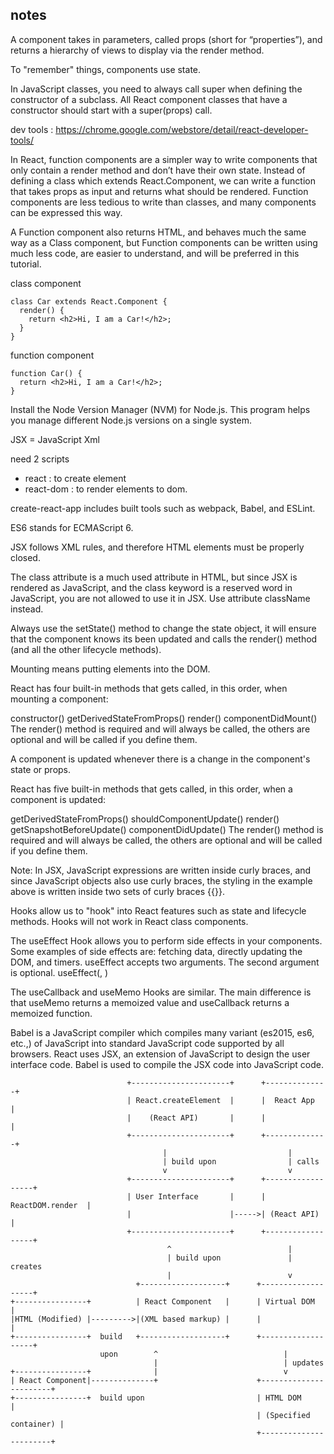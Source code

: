 ## notes
A component takes in parameters, called props (short for “properties”), and returns a hierarchy of views to display via the render method.

To "remember" things, components use state.

In JavaScript classes, you need to always call super when defining the constructor of a subclass. All React component classes that have a constructor should start with a super(props) call.

dev tools : https://chrome.google.com/webstore/detail/react-developer-tools/

In React, function components are a simpler way to write components that only contain a render method and don’t have their own state. Instead of defining a class which extends React.Component, we can write a function that takes props as input and returns what should be rendered. Function components are less tedious to write than classes, and many components can be expressed this way.

A Function component also returns HTML, and behaves much the same way as a Class component, but Function components can be written using much less code, are easier to understand, and will be preferred in this tutorial.

class component
```
class Car extends React.Component {
  render() {
    return <h2>Hi, I am a Car!</h2>;
  }
}
```

function component
```
function Car() {
  return <h2>Hi, I am a Car!</h2>;
}
```

Install the Node Version Manager (NVM) for Node.js. This program helps you manage different Node.js versions on a single system.

JSX = JavaScript Xml

need 2 scripts
* react : to create element
* react-dom : to render elements to dom.

create-react-app includes built tools such as webpack, Babel, and ESLint.

ES6 stands for ECMAScript 6.

JSX follows XML rules, and therefore HTML elements must be properly closed.

The class attribute is a much used attribute in HTML, but since JSX is rendered as JavaScript, and the class keyword is a reserved word in JavaScript, you are not allowed to use it in JSX. Use attribute className instead.

Always use the setState() method to change the state object, it will ensure that the component knows its been updated and calls the render() method (and all the other lifecycle methods).


Mounting means putting elements into the DOM.

React has four built-in methods that gets called, in this order, when mounting a component:

constructor()
getDerivedStateFromProps()
render()
componentDidMount()
The render() method is required and will always be called, the others are optional and will be called if you define them.


A component is updated whenever there is a change in the component's state or props.

React has five built-in methods that gets called, in this order, when a component is updated:

getDerivedStateFromProps()
shouldComponentUpdate()
render()
getSnapshotBeforeUpdate()
componentDidUpdate()
The render() method is required and will always be called, the others are optional and will be called if you define them.


Note: In JSX, JavaScript expressions are written inside curly braces, and since JavaScript objects also use curly braces, the styling in the example above is written inside two sets of curly braces {{}}.

Hooks allow us to "hook" into React features such as state and lifecycle methods. Hooks will not work in React class components.


The useEffect Hook allows you to perform side effects in your components.
Some examples of side effects are: fetching data, directly updating the DOM, and timers.
useEffect accepts two arguments. The second argument is optional.
useEffect(<function>, <dependency>)


The useCallback and useMemo Hooks are similar. The main difference is that useMemo returns a memoized value and useCallback returns a memoized function. 


Babel is a JavaScript compiler which compiles many variant (es2015, es6, etc.,) of JavaScript into standard JavaScript code supported by all browsers. React uses JSX, an extension of JavaScript to design the user interface code. Babel is used to compile the JSX code into JavaScript code.



```
                          +----------------------+      +--------------+
                          | React.createElement  |      |  React App   |
                          |    (React API)       |      |              |
                          +----------------------+      +--------------+
                                  |                           |
                                  | build upon                | calls
                                  v                           v
                          +----------------------+      +------------------+
                          | User Interface       |      | ReactDOM.render  |
                          |                      |----->| (React API)      |
                          +----------------------+      +------------------+
                                   ^                          |
                                   | build upon               | creates
                                   |                          v
                            +-------------------+      +-------------------+
+----------------+          | React Component   |      | Virtual DOM       |
|HTML (Modified) |--------->|(XML based markup) |      |                   |
+----------------+  build   +-------------------+      +-------------------+
                    upon        ^                            |
                                |                            | updates
+----------------+              |                            v
| React Component|--------------+                      +-----------------------+
+----------------+  build upon                         | HTML DOM              |
                                                       | (Specified container) |
                                                       +-----------------------+

```
